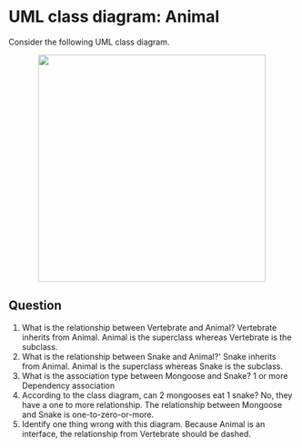 # UML class diagram: Animal
Consider the following UML class diagram.
<p align="center">
<img src="cd.png"  height="400" />
</p>

## Question
1. What is the relationship between Vertebrate and Animal?
Vertebrate inherits from Animal. Animal is the superclass whereas Vertebrate is the subclass.
2. What is the relationship between Snake and Animal?'
Snake inherits from Animal. Animal is the superclass whereas Snake is the subclass.
3. What is the association type between Mongoose and Snake?
1 or more
<span style="red">Dependency association</span>
4. According to the class diagram, can 2 mongooses eat 1 snake?
No, they have a one to more relationship.
<span style="red">The relationship between Mongoose and Snake is one-to-zero-or-more.</span>
5. Identify one thing wrong with this diagram.
<span style="red">Because Animal is an interface, the relationship from Vertebrate should be dashed.</span>
